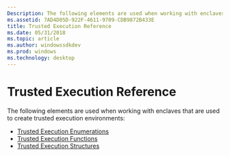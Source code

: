 ```yaml
---
Description: The following elements are used when working with enclaves that are used to create trusted execution environments
ms.assetid: 7AD4D05D-922F-4611-9709-CDB9872B433E
title: Trusted Execution Reference
ms.date: 05/31/2018
ms.topic: article
ms.author: windowssdkdev
ms.prod: windows
ms.technology: desktop
---
```


# Trusted Execution Reference

The following elements are used when working with enclaves that are used to create trusted execution environments:

-   [Trusted Execution Enumerations](trusted-execution-enumerations.md)
-   [Trusted Execution Functions](trusted-execution-functions.md)
-   [Trusted Execution Structures](trusted-execution-structures.md)

 

 



